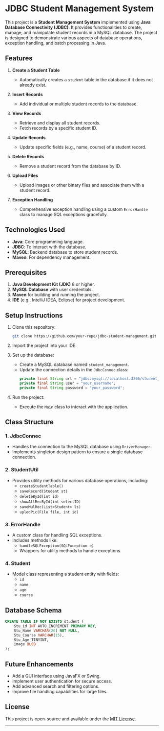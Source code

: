# JDBC Student Management System

This project is a **Student Management System** implemented using **Java Database Connectivity (JDBC)**. It provides functionalities to create, manage, and manipulate student records in a MySQL database. The project is designed to demonstrate various aspects of database operations, exception handling, and batch processing in Java.

## Features

1. **Create a Student Table**
   - Automatically creates a `student` table in the database if it does not already exist.

2. **Insert Records**
   - Add individual or multiple student records to the database.

3. **View Records**
   - Retrieve and display all student records.
   - Fetch records by a specific student ID.

4. **Update Records**
   - Update specific fields (e.g., name, course) of a student record.

5. **Delete Records**
   - Remove a student record from the database by ID.

6. **Upload Files**
   - Upload images or other binary files and associate them with a student record.

7. **Exception Handling**
   - Comprehensive exception handling using a custom `ErrorHandle` class to manage SQL exceptions gracefully.

## Technologies Used

- **Java**: Core programming language.
- **JDBC**: To interact with the database.
- **MySQL**: Backend database to store student records.
- **Maven**: For dependency management.

## Prerequisites

1. **Java Development Kit (JDK)** 8 or higher.
2. **MySQL Database** with user credentials.
3. **Maven** for building and running the project.
4. **IDE** (e.g., IntelliJ IDEA, Eclipse) for project development.

## Setup Instructions

1. Clone this repository:
   ```bash
   git clone https://github.com/your-repo/jdbc-student-management.git
   ```

2. Import the project into your IDE.

3. Set up the database:
   - Create a MySQL database named `student_management`.
   - Update the connection details in the `JdbcConnec` class:
     ```java
     private final String url = "jdbc:mysql://localhost:3306/student_management";
     private final String user = "your_username";
     private final String password = "your_password";
     ```

4. Run the project:
   - Execute the `Main` class to interact with the application.

## Class Structure

### 1. **JdbcConnec**
- Handles the connection to the MySQL database using `DriverManager`.
- Implements singleton design pattern to ensure a single database connection.

### 2. **StudentUtil**
- Provides utility methods for various database operations, including:
  - `createStudentTable()`
  - `saveRecord(Student st)`
  - `deleteById(int id)`
  - `showAllRecById(int selectID)`
  - `saveMulRec(List<Student> ls)`
  - `uplodPic(File file, int id)`

### 3. **ErrorHandle**
- A custom class for handling SQL exceptions.
- Includes methods like:
  - `handleSQLException(SQLException e)`
  - Wrappers for utility methods to handle exceptions.

### 4. **Student**
- Model class representing a student entity with fields:
  - `id`
  - `name`
  - `age`
  - `course`

## Database Schema

```sql
CREATE TABLE IF NOT EXISTS student (
    Stu_id INT AUTO_INCREMENT PRIMARY KEY,
    Stu_Name VARCHAR(20) NOT NULL,
    Stu_Course VARCHAR(15),
    Stu_Age TINYINT,
    image BLOB
);
```

## Future Enhancements

- Add a GUI interface using JavaFX or Swing.
- Implement user authentication for secure access.
- Add advanced search and filtering options.
- Improve file handling capabilities for large files.

## License

This project is open-source and available under the [MIT License](LICENSE).

---

